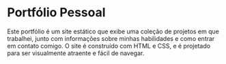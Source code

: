 # Portfólio Pessoal

Este portfólio é um site estático que exibe uma coleção de projetos em que trabalhei, junto com informações sobre minhas habilidades e como entrar em contato comigo. O site é construído com HTML e CSS, e é projetado para ser visualmente atraente e fácil de navegar.